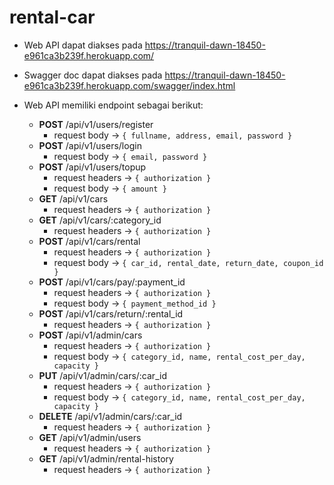 # rental-car

- Web API dapat diakses pada https://tranquil-dawn-18450-e961ca3b239f.herokuapp.com/
- Swagger doc dapat diakses pada https://tranquil-dawn-18450-e961ca3b239f.herokuapp.com/swagger/index.html

- Web API memiliki endpoint sebagai berikut:

  - <b>POST</b> /api/v1/users/register
    - request body -> `{ fullname, address, email, password }`
  - <b>POST</b> /api/v1/users/login
    - request body -> `{ email, password }`
  - <b>POST</b> /api/v1/users/topup
    - request headers -> `{ authorization }`
    - request body -> `{ amount }`
  - <b>GET</b> /api/v1/cars
    - request headers -> `{ authorization }`
  - <b>GET</b> /api/v1/cars/:category_id
    - request headers -> `{ authorization }`
  - <b>POST</b> /api/v1/cars/rental
    - request headers -> `{ authorization }`
    - request body -> `{ car_id, rental_date, return_date, coupon_id }`
  - <b>POST</b> /api/v1/cars/pay/:payment_id
    - request headers -> `{ authorization }`
    - request body -> `{ payment_method_id }`
  - <b>POST</b> /api/v1/cars/return/:rental_id
    - request headers -> `{ authorization }`
  - <b>POST</b> /api/v1/admin/cars
    - request headers -> `{ authorization }`
    - request body -> `{ category_id, name, rental_cost_per_day, capacity }`
  - <b>PUT</b> /api/v1/admin/cars/:car_id
    - request headers -> `{ authorization }`
    - request body -> `{ category_id, name, rental_cost_per_day, capacity }`
  - <b>DELETE</b> /api/v1/admin/cars/:car_id
    - request headers -> `{ authorization }`
  - <b>GET</b> /api/v1/admin/users
    - request headers -> `{ authorization }`
  - <b>GET</b> /api/v1/admin/rental-history
    - request headers -> `{ authorization }`
